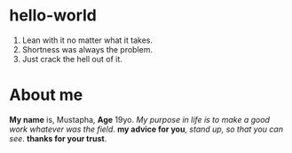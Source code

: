 # hello-world
1. Lean with it no matter what it takes.
2. Shortness was always the problem. 
3. Just crack the hell out of it.
# About me 

**My name** is, Mustapha,
**Age** 19yo.
   _My purpose in life is to make a good work whatever was the field_.
       **my advice for you**, _stand up, so that you can see_.
                  __thanks for your trust__.
            

